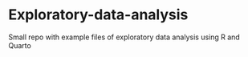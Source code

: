 # Exploratory-data-analysis
Small repo with example files of exploratory data analysis using R and Quarto
